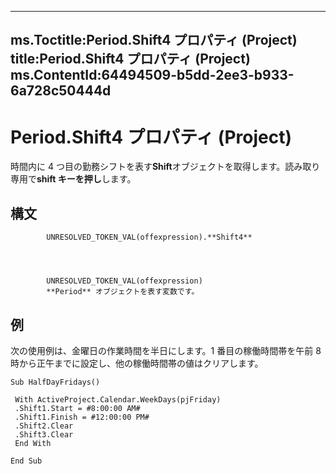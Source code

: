 

---
ms.Toctitle:Period.Shift4 プロパティ (Project)
title:Period.Shift4 プロパティ (Project)
ms.ContentId:64494509-b5dd-2ee3-b933-6a728c50444d
---
# Period.Shift4 プロパティ (Project)




時間内に 4 つ目の勤務シフトを表す**Shift**オブジェクトを取得します。読み取り専用で**shift キーを押し**します。

## 構文

            UNRESOLVED_TOKEN_VAL(offexpression).**Shift4**




            UNRESOLVED_TOKEN_VAL(offexpression)
            **Period** オブジェクトを表す変数です。



## 例
次の使用例は、金曜日の作業時間を半日にします。1 番目の稼働時間帯を午前 8 時から正午までに設定し、他の稼働時間帯の値はクリアします。

```vba
Sub HalfDayFridays() 
 
 With ActiveProject.Calendar.WeekDays(pjFriday) 
 .Shift1.Start = #8:00:00 AM# 
 .Shift1.Finish = #12:00:00 PM# 
 .Shift2.Clear 
 .Shift3.Clear 
 End With 
 
End Sub
```





